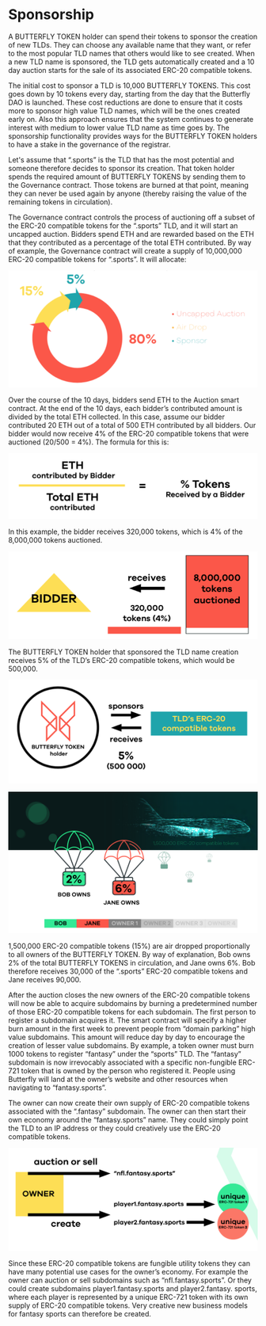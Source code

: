 # Sponsorship

A BUTTERFLY TOKEN holder can spend their tokens to sponsor the creation of new TLDs. They can choose any available name that they want, or refer to the most popular TLD names that others would like to see created. When a new TLD name is sponsored, the TLD gets automatically created and a 10 day auction starts for the sale of its associated ERC-20 compatible tokens. 

The initial cost to sponsor a TLD is 10,000 BUTTERFLY TOKENS. This cost goes down by 10 tokens every day, starting from the day that the Butterfly DAO is launched. These cost reductions are done to ensure that it costs more to sponsor high value TLD names, which will be the ones created early on. Also this approach ensures that the system continues to generate interest with medium to lower value TLD name as time goes by. The sponsorship functionality provides ways for the BUTTERFLY TOKEN holders to have a stake in the governance of the registrar.

Let's assume that “.sports” is the TLD that has the most potential and someone therefore decides to sponsor its creation. That token holder spends the required amount of BUTTERFLY TOKENS by sending them to the Governance contract. Those tokens are burned at that point, meaning they can never be used again by anyone \(thereby raising the value of the remaining tokens in circulation\).

The Governance contract controls the process of auctioning off a subset of the ERC-20 compatible tokens for the “.sports” TLD, and it will start an uncapped auction. Bidders spend ETH and are rewarded based on the ETH that they contributed as a percentage of the total ETH contributed. By way of example, the Governance contract will create a supply of 10,000,000 ERC-20 compatible tokens for “.sports”. It will allocate:

![](../.gitbook/assets/screen-shot-2020-03-02-at-23.14.47.png)

Over the course of the 10 days, bidders send ETH to the Auction smart contract. At the end of the 10 days, each bidder’s contributed amount is divided by the total ETH collected. In this case, assume our bidder contributed 20 ETH out of a total of 500 ETH contributed by all bidders. Our bidder would now receive 4% of the ERC-20 compatible tokens that were auctioned \(20/500 = 4%\). The formula for this is:

![](../.gitbook/assets/screen-shot-2020-03-02-at-23.24.03.png)

In this example, the bidder receives 320,000 tokens, which is 4% of the 8,000,000 tokens auctioned.

![](../.gitbook/assets/screen-shot-2020-03-02-at-23.18.51.png)

The BUTTERFLY TOKEN holder that sponsored the TLD name creation receives 5% of the TLD’s ERC-20 compatible tokens, which would be 500,000.

![](../.gitbook/assets/screen-shot-2020-03-02-at-23.25.20.png)

![](../.gitbook/assets/screen-shot-2020-03-02-at-23.27.19.png)

1,500,000 ERC-20 compatible tokens \(15%\) are air dropped proportionally to all owners of the BUTTERFLY TOKEN. By way of explanation, Bob owns 2% of the total BUTTERFLY TOKENS in circulation, and Jane owns 6%. Bob therefore receives 30,000 of the “.sports” ERC-20 compatible tokens and Jane receives 90,000.

After the auction closes the new owners of the ERC-20 compatible tokens will now be able to acquire subdomains by burning a predetermined number of those ERC-20 compatible tokens for each subdomain. The first person to register a subdomain acquires it. The smart contract will specify a higher burn amount in the first week to prevent people from “domain parking” high value subdomains. This amount will reduce day by day to encourage the creation of lesser value subdomains. By example, a token owner must burn 1000 tokens to register “fantasy” under the “sports” TLD. The “fantasy” subdomain is now irrevocably associated with a specific non-fungible ERC-721 token that is owned by the person who registered it. People using Butterfly will land at the owner’s website and other resources when navigating to “fantasy.sports”.

The owner can now create their own supply of ERC-20 compatible tokens associated with the “.fantasy” subdomain. The owner can then start their own economy around the “fantasy.sports” name. They could simply point the TLD to an IP address or they could creatively use the ERC-20 compatible tokens.

![](../.gitbook/assets/screen-shot-2020-03-02-at-23.30.08.png)

Since these ERC-20 compatible tokens are fungible utility tokens they can have many potential use cases for the owner’s economy. For example the owner can auction or sell subdomains such as “nfl.fantasy.sports”. Or they could create subdomains player1.fantasy.sports and player2.fantasy. sports, where each player is represented by a unique ERC-721 token with its own supply of ERC-20 compatible tokens. Very creative new business models for fantasy sports can therefore be created.


